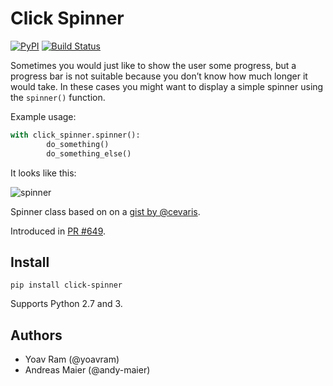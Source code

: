 # Click Spinner

[![PyPI](https://img.shields.io/pypi/v/click-spinner.svg)](https://pypi.python.org/pypi/click-spinner/) [![Build Status](https://travis-ci.org/click-contrib/click-spinner.svg?branch=master)](https://travis-ci.org/click-contrib/click-spinner)

Sometimes you would just like to show the user some progress, 
but a progress bar is not suitable because you don’t know how much longer it would take. 
In these cases you might want to display a simple spinner using the `spinner()` function.

Example usage:

```py
with click_spinner.spinner():
        do_something()
        do_something_else()
```

It looks like this:

![spinner](https://cloud.githubusercontent.com/assets/1288133/18229827/29629cd4-728f-11e6-8007-6c85ac50565c.gif)

Spinner class based on on a [gist by @cevaris](https://gist.github.com/cevaris/79700649f0543584009e).

Introduced in [PR #649](https://github.com/pallets/click/pull/649). 

## Install

```
pip install click-spinner
```

Supports Python 2.7 and 3.

## Authors

- Yoav Ram (@yoavram)
- Andreas Maier (@andy-maier)
